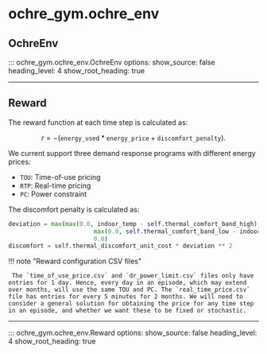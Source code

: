 # ochre_gym.ochre_env

## OchreEnv
::: ochre_gym.ochre_env.OchreEnv
    options:
        show_source: false
        heading_level: 4
        show_root_heading: true

---

## Reward

The reward function at each time step is calculated as:

$$
r = -(\texttt{energy_used} * \texttt{energy_price} + \texttt{discomfort_penalty}).
$$

We current support three demand response programs with different energy prices:

- `TOU`: Time-of-use pricing
- `RTP`: Real-time pricing
- `PC`: Power constraint

The discomfort penalty is calculated as:

```python
deviation = max(max(0.0, indoor_temp - self.thermal_comfort_band_high),
                        max(0.0, self.thermal_comfort_band_low - indoor_temp),
                        0.0)
discomfort = self.thermal_discomfort_unit_cost * deviation ** 2
```

!!! note "Reward configuration CSV files"

     The `time_of_use_price.csv` and `dr_power_limit.csv` files only have entries for 1 day. Hence, every day in an episode, which may extend over months, will use the same TOU and PC. The `real_time_price.csv` file has entries for every 5 minutes for 2 months. We will need to consider a general solution for obtaining the price for any time step in an episode, and whether we want these to be fixed or stochastic.

---

::: ochre_gym.ochre_env.Reward
    options:
        show_source: false
        heading_level: 4
        show_root_heading: true